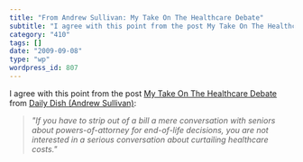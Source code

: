 ```yaml
---
title: "From Andrew Sullivan: My Take On The Healthcare Debate"
subtitle: "I agree with this point from the post My Take On The Healthcare Debate"
category: "410"
tags: []
date: "2009-09-08"
type: "wp"
wordpress_id: 807
---
```

I agree with this point from the post [My Take On The Healthcare Debate](http://www.pheedcontent.com/click.phdo?i=3427a348815a338daa7346e55a0001d7) from [Daily Dish (Andrew Sullivan)](http://feeds.feedburner.com/andrewsullivan/rApM):
> *"If you have to strip out of a bill a mere conversation with seniors about powers-of-attorney for end-of-life decisions, you are not interested in a serious conversation about curtailing healthcare costs."*